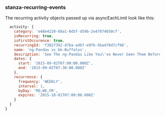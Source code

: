 ### stanza-recurring-events

The recurring activity objects passed up via asyncEachLimit look like this:

```javascript
  activity: {
    category: 'e48e4220-68a1-0d5f-d59b-2e47874650cf',
    isRecurring: true,
    isFirstOccurence: true,
    recurringId: 'f3827392-d7ba-adb7-e9fb-5ba478d7cf98',
    name: 'ng-Pandas vs bk-Buffalos',
    description: 'See The ng-Pandas Like You\'ve Never Seen Them Before!',
    dates: {
      start: '2015-09-02T07:00:00.000Z',
      end: '2015-09-02T07:30:00.000Z'
    },
    recurrence: {
      frequency: 'WEEKLY',
      interval: 1,
      byDay: 'MO,WE,FR',
      expires: '2015-10-01T07:00:00.000Z'
    }
  }
}
```
